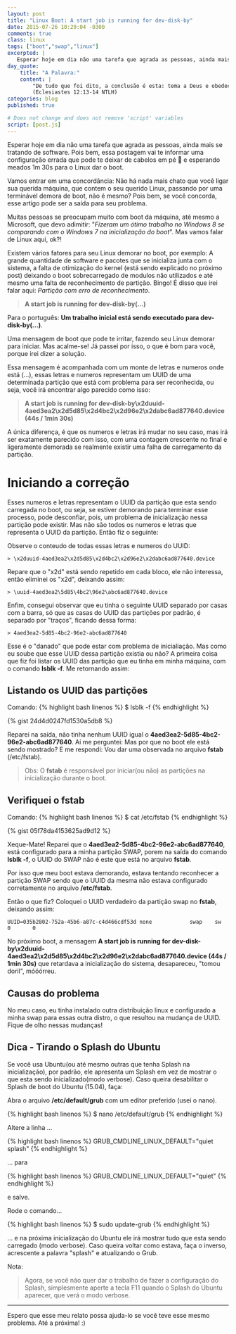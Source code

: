 ```yaml
---
layout: post
title: "Linux Boot: A start job is running for dev-disk-by"
date: 2015-07-26 10:29:04 -0300
comments: true
class: linux
tags: ["boot","swap","linux"]
excerpted: |
   Esperar hoje em dia não uma tarefa que agrada as pessoas, ainda mais se tratando de software.
day_quote:
    title: "A Palavra:"
    content: |
        "De tudo que foi dito, a conclusão é esta: tema a Deus e obedeça aos seus mandamentos porque foi para isso que fomos criados. Nós teremos de prestar contas a Deus de tudo o que fizemos e até daquilo que fizermos em segredo, seja bem ou o mal." <br>
        (Eclesiastes 12:13-14 NTLH)
categories: blog
published: true

# Does not change and does not remove 'script' variables
script: [post.js]
---
```


Esperar hoje em dia não uma tarefa que agrada as pessoas, ainda mais se tratando de software.
Pois bem, essa postagem vai te informar uma configuração errada que pode te deixar de cabelos em pé :triumph: e esperando meados 1m 30s para o Linux dar o boot.

Vamos entrar em uma concordância: Não há nada mais chato que você ligar sua querida máquina, que contem o seu querido Linux, passando por uma terminável demora de boot, não é mesmo? Pois bem, se você concorda, esse artigo pode ser a saída para seu problema.

Muitas pessoas se preocupam muito com boot da máquina, até mesmo a Microsoft, que devo adimitir: "*Fizeram um ótimo trabalho no Windows 8 se comparando com o Windows 7 na inicialização do boot*". Mas vamos falar de Linux aqui, ok?!

Existem vários fatores para seu Linux demorar no boot, por exemplo: A grande quantidade de software e pacotes que se inicializa junta com o sistema, a falta de otimização do kernel (está sendo explicado no próximo post) deixando o boot sobrecarregado de modulos não utilizados e até mesmo uma falta de reconhecimento de partição. Bingo! É disso que irei falar aqui: *Partição com erro de reconhecimento*.

> **A start job is running for dev-disk-by(...)**

Para o português: **Um trabalho inicial está sendo executado para dev-disk-by(...)**.

Uma mensagem de boot que pode te irritar, fazendo seu Linux demorar para iniciar. Mas acalme-se! Já passei por isso, o que é bom para você, porque irei dizer a solução.

Essa mensagem é acompanhada com um monte de letras e numeros onde está (...), essas letras e numeros representam um UUID de uma determinada partição que está com problema para ser reconhecida, ou seja, você irá encontrar algo parecido como isso:

> **A start job is running for dev-disk-by\x2duuid-4aed3ea2\x2d5d85\x2d4bc2\x2d96e2\x2dabc6ad877640.device (44s / 1min 30s)**

A única diferença, é que os numeros e letras irá mudar no seu caso, mas irá ser exatamente parecido com isso, com uma contagem crescente no final e ligeramente demorada se realmente existir uma falha de carregamento da partição.

# Iniciando a correção

Esses numeros e letras representam o UUID da partição que esta sendo carregada no boot, ou seja, se estiver demorando para terminar esse processo, pode desconfiar, pois, um problema de inicialização nessa partição pode existir. Mas não são todos os numeros e letras que representa o UUID da partição. Então fiz o seguinte:

Observe o conteudo de todas essas letras e numeros do UUID:

```
> \x2duuid-4aed3ea2\x2d5d85\x2d4bc2\x2d96e2\x2dabc6ad877640.device
```

Repare que o "x2d" está sendo repetido em cada bloco, ele não interessa, então eliminei os "x2d", deixando assim:

```
> \uuid-4aed3ea2\5d85\4bc2\96e2\abc6ad877640.device
```

Enfim, consegui observar que eu tinha o seguinte UUID separado por casas com a barra, só que as casas do UUID das partições por padrão, é separado por "traços", ficando dessa forma:

```
> 4aed3ea2-5d85-4bc2-96e2-abc6ad877640
```

Esse é o "danado" que pode estar com problema de inicialiação. Mas como eu soube que esse UUID dessa partição existia ou não? A primeira coisa que fiz foi listar os UUID das partição que eu tinha em minha máquina, com o comando **lsblk -f**. Me retornando assim:

## Listando os UUID das partições

Comando:
{% highlight bash linenos %}
$ lsblk -f
{% endhighlight %}

{% gist 24d4d0247fd1530a5db8 %}

Reparei na saída, não tinha nenhum UUID igual o **4aed3ea2-5d85-4bc2-96e2-abc6ad877640**.
Aí me perguntei: Mas por que no boot ele está sendo mostrado?
E me respondi: Vou dar uma observada no arquivo **fstab** (/etc/fstab).

> Obs: O **fstab** é responsável por iniciar(ou não) as partições na inicialização durante o boot.

## Verifiquei o **fstab**

Comando:
{% highlight bash linenos %}
$ cat /etc/fstab
{% endhighlight %}

{% gist 05f78da4153625ad9d12 %}

Xeque-Mate! Reparei que o **4aed3ea2-5d85-4bc2-96e2-abc6ad877640**, está configurado para a minha partição SWAP, porem na saída do comando **lsblk -f**, o UUID do SWAP não é este que está no arquivo **fstab**.

Por isso que meu boot estava demorando, estava tentando reconhecer a partição SWAP sendo que o UUID da mesma não estava configurado corretamente no arquivo **/etc/fstab**.

Então o que fiz? Coloquei o UUID verdadeiro da partição swap no **fstab**, deixando assim:

```
UUID=035b2802-752a-45b6-a87c-c4d466cdf53d none            swap    sw              0       0
```


No próximo boot, a mensagem **A start job is running for dev-disk-by\x2duuid-4aed3ea2\x2d5d85\x2d4bc2\x2d96e2\x2dabc6ad877640.device (44s / 1min 30s)** que retardava a inicialização do sistema, desapareceu, "tomou doril", móóórreu.


## Causas do problema

No meu caso, eu tinha instalado outra distribuição linux e configurado a minha swap para essas outra distro, o que resultou na mudança de UUID. Fique de olho nessas mudanças!


## Dica - Tirando o Splash do Ubuntu

Se você usa Ubuntu(ou até mesmo outras que tenha Splash na inicialização), por padrão, ele apresenta um Splash em vez de mostrar o que esta sendo inicializado(modo verbose). Caso queira desabilitar o Splash de boot do Ubuntu (15.04), faça:

Abra o arquivo **/etc/default/grub** com um editor preferido (usei o nano).

{% highlight bash linenos %}
$ nano /etc/default/grub
{% endhighlight %}

Altere a linha ...

{% highlight bash linenos %}
GRUB_CMDLINE_LINUX_DEFAULT="quiet splash"
{% endhighlight %}

... para

{% highlight bash linenos %}
GRUB_CMDLINE_LINUX_DEFAULT="quiet"
{% endhighlight %}

e salve.

Rode o comando...

{% highlight bash linenos %}
$ sudo update-grub
{% endhighlight %}

... e na próxima inicialização do Ubuntu ele irá mostrar tudo que esta sendo carregado (modo verbose). Caso queira voltar como estava, faça o inverso, acrescente a palavra "splash" e atualizando o Grub. 

Nota: 

>  Agora, se você não quer dar o trabalho de fazer a configuração do Splash, 
>  simplesmente aperte a tecla F11 quando o Splash do Ubuntu aparecer, que verá o modo 
>  verbose.


---

Espero que esse meu relato possa ajuda-lo se você teve esse mesmo problema. Até a próxima! :)












